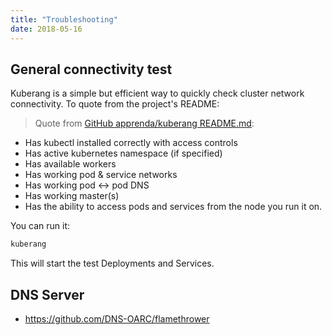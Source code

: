 ```yaml
---
title: "Troubleshooting"
date: 2018-05-16
---
```


## General connectivity test

Kuberang is a simple but efficient way to quickly check cluster network connectivity.
To quote from the project's README:

> Quote from [GitHub apprenda/kuberang README.md](https://github.com/apprenda/kuberang):
>
* Has kubectl installed correctly with access controls
* Has active kubernetes namespace (if specified)
* Has available workers
* Has working pod & service networks
* Has working pod <-> pod DNS
* Has working master(s)
* Has the ability to access pods and services from the node you run it on.

You can run it:

```bash
kuberang
```
This will start the test Deployments and Services.

## DNS Server

* https://github.com/DNS-OARC/flamethrower
